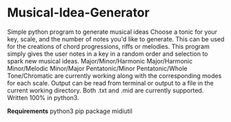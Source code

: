 # Musical-Idea-Generator
Simple python program to generate musical ideas
Choose a tonic for your key, scale, and the number of notes you'd like to generate.
This can be used for the creations of chord progressions, riffs or melodies.
This program simply gives the user notes in a key in a random order and selection to spark new musical ideas.
Major/Minor/Harmonic Major/Harmonic Minor/Melodic Minor/Major Pentatonic/Minor Pentatonic/Whole Tone/Chromatic are currently working along with the corresponding modes for each scale.
Output can be read from terminal or output to a file in the current working directory.
Both .txt and .mid are currently supported.
Written 100% in python3.


**Requirements**
python3
pip package midiutil
